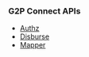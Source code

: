 ### G2P Connect APIs

* [Authz](./dist/g2p-authz.html)
* [Disburse](./dist/g2p-disburse.html)
* [Mapper](./dist/g2p-mapper.html)